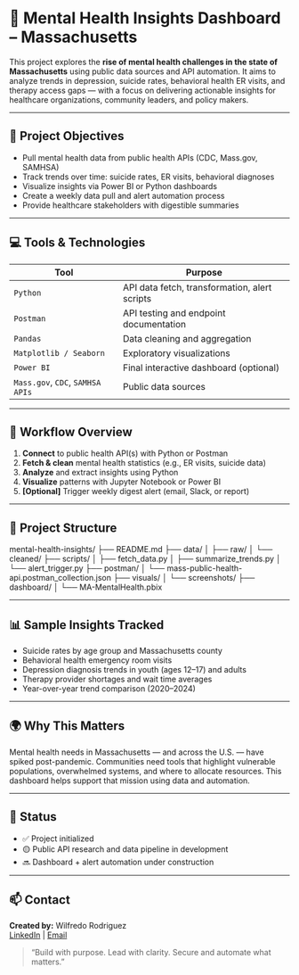 # 🧠 Mental Health Insights Dashboard – Massachusetts

This project explores the **rise of mental health challenges in the state of Massachusetts** using public data sources and API automation. It aims to analyze trends in depression, suicide rates, behavioral health ER visits, and therapy access gaps — with a focus on delivering actionable insights for healthcare organizations, community leaders, and policy makers.

---

## 📌 Project Objectives

- Pull mental health data from public health APIs (CDC, Mass.gov, SAMHSA)
- Track trends over time: suicide rates, ER visits, behavioral diagnoses
- Visualize insights via Power BI or Python dashboards
- Create a weekly data pull and alert automation process
- Provide healthcare stakeholders with digestible summaries

---

## 💻 Tools & Technologies

| Tool | Purpose |
|------|---------|
| `Python` | API data fetch, transformation, alert scripts |
| `Postman` | API testing and endpoint documentation |
| `Pandas` | Data cleaning and aggregation |
| `Matplotlib / Seaborn` | Exploratory visualizations |
| `Power BI` | Final interactive dashboard (optional) |
| `Mass.gov`, `CDC`, `SAMHSA APIs` | Public data sources |

---

## 🔁 Workflow Overview

1. **Connect** to public health API(s) with Python or Postman  
2. **Fetch & clean** mental health statistics (e.g., ER visits, suicide data)  
3. **Analyze** and extract insights using Python  
4. **Visualize** patterns with Jupyter Notebook or Power BI  
5. **[Optional]** Trigger weekly digest alert (email, Slack, or report)

---

## 📂 Project Structure

mental-health-insights/
├── README.md
├── data/
│ ├── raw/
│ └── cleaned/
├── scripts/
│ ├── fetch_data.py
│ ├── summarize_trends.py
│ └── alert_trigger.py
├── postman/
│ └── mass-public-health-api.postman_collection.json
├── visuals/
│ └── screenshots/
├── dashboard/
│ └── MA-MentalHealth.pbix


---

## 📊 Sample Insights Tracked

- Suicide rates by age group and Massachusetts county  
- Behavioral health emergency room visits  
- Depression diagnosis trends in youth (ages 12–17) and adults  
- Therapy provider shortages and wait time averages  
- Year-over-year trend comparison (2020–2024)

---

## 🌍 Why This Matters

Mental health needs in Massachusetts — and across the U.S. — have spiked post-pandemic. Communities need tools that highlight vulnerable populations, overwhelmed systems, and where to allocate resources. This dashboard helps support that mission using data and automation.

---

## 🚀 Status

- ✅ Project initialized
- 🟡 Public API research and data pipeline in development
- 🔜 Dashboard + alert automation under construction

---

## 📫 Contact

**Created by:** Wilfredo Rodriguez  
[LinkedIn](https://www.linkedin.com/in/wil-rodriguez) | [Email](mailto:wilrod38@gmail.com)

> “Build with purpose. Lead with clarity. Secure and automate what matters.”





